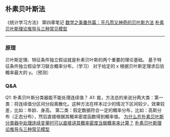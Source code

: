 ## 朴素贝叶斯法
《统计学习方法》 第四章笔记
[数学之美番外篇：平凡而又神奇的贝叶斯方法](https://blog.csdn.net/pongba/article/details/2958094)
[朴素贝叶斯理论推导与三种常见模型](http://wepon.me/2015/09/09/naive-bayes/)
- - - - -
### 原理
贝叶斯定理、特征条件独立假设就是朴素贝叶斯的两个重要的理论基础。
基于特征条件独立假设学习联合概率分布，（学习）
对于给定的 x 根据贝叶斯定理求后验概率最大的 y。（预测）
### Q&A
Q1: 朴素贝叶斯分类器能不能处理连续值？
A1: 
能，方法总的来说分两大类：第一类：将连续值分区间分段离散化。这种方法在样本过少的情况下区间较少，效果较差，比如：年龄、身高。 第二类：假定数据符合一定的概率分布，比如：高斯分布（正态分布），然后直接根据其概率密度函数得到概率值。
[为什么在朴素贝叶斯分类器中处理连续变量时可以直接讲其概率密度当做概率来计算？](https://www.zhihu.com/question/51992999)
[朴素贝叶斯理论推导与三种常见模型](http://wepon.me/2015/09/09/naive-bayes/)
